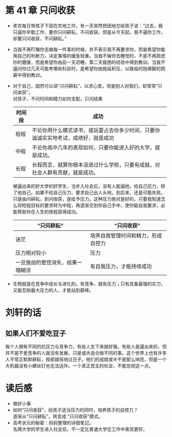 # 第 41 章 只问收获

- 老农每日带孩子下田在农地工作，有一天突然把田地交给孩子说：“过去，我只逼你辛勤工作，要你只问耕耘，不问收获。但是从今天起，我不逼你工作，却要只问收获，不问耕耘。”
- 当我不再叮嘱你去做每一件事的时候，并不表示我不再要求你，而是希望你能用自己的判断力，决定事情的缓急轻重。当我不催你去睡觉时，不是不再顾虑你的健康，而是希望你由前一天迟睡，第二天疲困的经验中得到教训。当我不逼问你过几天可能考哪些科目时，是希望你由拖延积压，以致临时抱佛脚的困窘中得到教训。
- 对于自己，固然可以讲“只问耕耘”，以求心安。但是别人对我们，却常常“只问收获”。  
  对孩子，不问时间和精力如何支配，只问结果

  | 时间段 | 成功                                                                               |
  | ------ | ---------------------------------------------------------------------------------- |
  | 短程   | 不论你用什么模式读书，或玩耍占去你多少时间，只要你诚诚实实地考试，成绩好，就是成功 |
  | 中程   | 不论你高中几年的表现如何，只要你能进入好的大学，就是成功。                         |
  | 长程   | 长程而言，就算你根本没进过什么学校，只要有成就，对社会人群有贡献，就是成功。       |

  被逼出来的好大学的好学生，当步入社会后，没有人能逼他，给自己压力，除了他自己。如果不给自己压力、要求自己出人头地，到后来，还是可能失败。  
   只是由问耕耘，到问收获，是给予压力。这种压力绝对是好的，只要我知道怎么将短程目标的要求转为中程，再逐渐交到你自己手中，使你能自我要求，必能帮助你在人生的旅程获得成功。

  | “只问耕耘”                       | “只问收获”                         |
  | -------------------------------- | ---------------------------------- |
  | 迷茫                             | 培养自我管理时间和精力，形成自控力 |
  | 压力相对较小                     | 压力                               |
  | 一旦施加的管控消失，结果一塌糊涂 | 有自我压力，才能持续成功           |

- 生物就是在竞争中成长与进化的。有竞争，就有压力；只有具备最强的实力，又能忍耐最大压力的人，才能站到巅峰。

# 刘轩的话

## 如果人们不爱吃豆子

每个人拥有不同的抗压力与竞争力，有些人生下来就好强，有些人是逼出来的，但并不是不爱竞争的人就没有发展，只是或许适合做不同的事。这个世界上也有许多人平常正默默耕耘，按部就班地过日子。他们的成就或许不是那么响亮，但是一个大机器没有小螺丝钉也无法运作。一个真正民主的社会，不能忽视这一点。  

# 读后感

- 做好小事
- 如何“只问收获”，给孩子适当压力的同时，培养孩子的自控力？  
  逐渐从“只问耕耘”，转变成 “只问收获”模式。
- 高考状元的秘密：妈妈整理的详细笔记。  
  名牌大学的学生进入社会后，不一定比普通大学在工作中表现更好。
